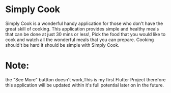 # Simply Cook

Simply Cook is a wonderful handy application for those who don't have the great skill of cooking. This application provides simple and healthy meals that can be done at just 30 mins or less!, Pick the food that you would like to cook and watch all the wonderful meals that you can prepare. Cooking should't be hard it should be simple with Simply Cook.







# Note:
the "See More" buttton doesn't work,This is my first Flutter Project therefore this application will be updated within it's full potential later on in the future. 
